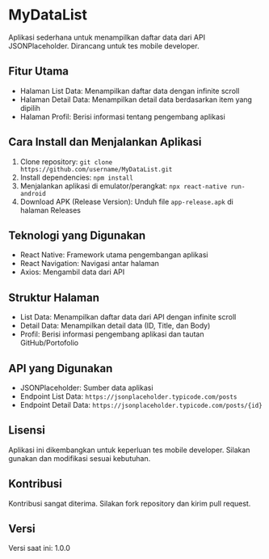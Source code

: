 # MyDataList

Aplikasi sederhana untuk menampilkan daftar data dari API JSONPlaceholder. Dirancang untuk tes mobile developer.

## Fitur Utama

- Halaman List Data: Menampilkan daftar data dengan infinite scroll
- Halaman Detail Data: Menampilkan detail data berdasarkan item yang dipilih
- Halaman Profil: Berisi informasi tentang pengembang aplikasi

## Cara Install dan Menjalankan Aplikasi

1. Clone repository: `git clone https://github.com/username/MyDataList.git`
2. Install dependencies: `npm install`
3. Menjalankan aplikasi di emulator/perangkat: `npx react-native run-android`
4. Download APK (Release Version): Unduh file `app-release.apk` di halaman Releases

## Teknologi yang Digunakan

- React Native: Framework utama pengembangan aplikasi
- React Navigation: Navigasi antar halaman
- Axios: Mengambil data dari API

## Struktur Halaman

- List Data: Menampilkan daftar data dari API dengan infinite scroll
- Detail Data: Menampilkan detail data (ID, Title, dan Body)
- Profil: Berisi informasi pengembang aplikasi dan tautan GitHub/Portofolio

## API yang Digunakan

- JSONPlaceholder: Sumber data aplikasi
 - Endpoint List Data: `https://jsonplaceholder.typicode.com/posts`
 - Endpoint Detail Data: `https://jsonplaceholder.typicode.com/posts/{id}`

## Lisensi

Aplikasi ini dikembangkan untuk keperluan tes mobile developer. Silakan gunakan dan modifikasi sesuai kebutuhan.

## Kontribusi

Kontribusi sangat diterima. Silakan fork repository dan kirim pull request.

## Versi

Versi saat ini: 1.0.0
